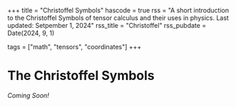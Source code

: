 +++
title = "Christoffel Symbols"
hascode = true
rss = "A short introduction to the Christoffel Symbols of tensor calculus and their uses in physics. Last updated: Setpember 1, 2024"
rss_title = "Christoffel"
rss_pubdate = Date(2024, 9, 1)

tags = ["math", "tensors", "coordinates"]
+++

# The Christoffel Symbols

*Coming Soon!*


